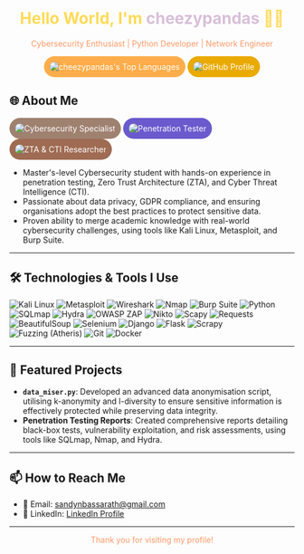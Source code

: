<!-- Profile Header -->
<h1 align="center" style="color: #FFDB58;">Hello World, I'm <span style="color: #D8BFD8;">cheezypandas</span> 🐼🧀</h1>
<p align="center" style="color: #FF9966;">Cybersecurity Enthusiast | Python Developer | Network Engineer</p>

<!-- Cloud-Shaped Buttons -->
<p align="center">
  <a href="https://github.com/cheezypandas" style="text-decoration: none;">
  <img src="https://github-readme-stats.vercel.app/api/top-langs/?username=cheezypandas&layout=compact&theme=radical" alt="cheezypandas's Top Languages" style="border-radius: 25px; padding: 10px; background-color: #FFAD4A; color: white;">
  </a>

  <a href="https://github.com/cheezypandas" style="text-decoration: none;">
    <img src="https://img.shields.io/badge/GitHub-Profile-D8BFD8?style=for-the-badge&logo=github&logoColor=white" alt="GitHub Profile" style="border-radius: 25px; padding: 10px; background-color: #EAAA00; color: white;">
  </a>
</p>

## 🌐 About Me

<a href="https://github.com/cheezypandas" style="text-decoration: none;">
  <img src="https://custom-icon-badges.demolab.com/badge/🔐_Cybersecurity_Specialist-9F8170?style=for-the-badge&logo=lock&logoColor=white" alt="Cybersecurity Specialist" style="border-radius: 25px; padding: 10px; background-color: #9F8170; color: white;">
</a>
<a href="https://github.com/cheezypandas" style="text-decoration: none;">
  <img src="https://custom-icon-badges.demolab.com/badge/⚔️_Penetration_Tester-6A5ACD?style=for-the-badge&logo=shield&logoColor=white" alt="Penetration Tester" style="border-radius: 25px; padding: 10px; background-color: #6A5ACD; color: white;">
</a>
<a href="https://github.com/cheezypandas" style="text-decoration: none;">
  <img src="https://custom-icon-badges.demolab.com/badge/🔎_ZTA_&_CTI_Researcher-9F6B53?style=for-the-badge&logo=search&logoColor=white" alt="ZTA & CTI Researcher" style="border-radius: 25px; padding: 10px; background-color: #9F6B53; color: white;">
</a>


- Master's-level Cybersecurity student with hands-on experience in penetration testing, Zero Trust Architecture (ZTA), and Cyber Threat Intelligence (CTI).
- Passionate about data privacy, GDPR compliance, and ensuring organisations adopt the best practices to protect sensitive data.
- Proven ability to merge academic knowledge with real-world cybersecurity challenges, using tools like Kali Linux, Metasploit, and Burp Suite.

---

## 🛠️ Technologies & Tools I Use

![Kali Linux](https://img.shields.io/badge/Kali_Linux-Black?style=for-the-badge&logo=kali-linux&logoColor=white)
![Metasploit](https://img.shields.io/badge/Metasploit-DC4437?style=for-the-badge&logo=metasploit&logoColor=white)
![Wireshark](https://img.shields.io/badge/Wireshark-1679A1?style=for-the-badge&logo=wireshark&logoColor=white)
![Nmap](https://img.shields.io/badge/Nmap-0085D1?style=for-the-badge&logo=nmap&logoColor=white)
![Burp Suite](https://img.shields.io/badge/Burp_Suite-6600CC?style=for-the-badge&logo=burp-suite&logoColor=white)
![Python](https://img.shields.io/badge/Python-FFD43B?style=for-the-badge&logo=python&logoColor=blue)
![SQLmap](https://img.shields.io/badge/SQLmap-10D7B6?style=for-the-badge&logo=sql&logoColor=white)
![Hydra](https://img.shields.io/badge/THC_Hydra-005D74?style=for-the-badge&logo=hydra&logoColor=white)
![OWASP ZAP](https://img.shields.io/badge/OWASP_ZAP-7E1F29?style=for-the-badge&logo=zap&logoColor=white)
![Nikto](https://img.shields.io/badge/Nikto-3E8E41?style=for-the-badge&logo=nikto&logoColor=white)
![Scapy](https://img.shields.io/badge/Scapy-4F84C4?style=for-the-badge&logo=scapy&logoColor=white)
![Requests](https://img.shields.io/badge/Requests-FF4F00?style=for-the-badge&logo=requests&logoColor=white)
![BeautifulSoup](https://img.shields.io/badge/BeautifulSoup-9B4A4A?style=for-the-badge&logo=beautifulsoup&logoColor=white)
![Selenium](https://img.shields.io/badge/Selenium-43B02A?style=for-the-badge&logo=selenium&logoColor=white)
![Django](https://img.shields.io/badge/Django-092E20?style=for-the-badge&logo=django&logoColor=white)
![Flask](https://img.shields.io/badge/Flask-000000?style=for-the-badge&logo=flask&logoColor=white)
![Scrapy](https://img.shields.io/badge/Scrapy-00A3E0?style=for-the-badge&logo=scrapy&logoColor=white)
![Fuzzing (Atheris)](https://img.shields.io/badge/Fuzzing_Atheris-FFBF00?style=for-the-badge&logo=python&logoColor=white)
![Git](https://img.shields.io/badge/Git-F05032?style=for-the-badge&logo=git&logoColor=white)
![Docker](https://img.shields.io/badge/Docker-2496ED?style=for-the-badge&logo=docker&logoColor=white)

---

## 💼 Featured Projects

- **`data_miser.py`**: Developed an advanced data anonymisation script, utilising k-anonymity and l-diversity to ensure sensitive information is effectively protected while preserving data integrity.
- **Penetration Testing Reports**: Created comprehensive reports detailing black-box tests, vulnerability exploitation, and risk assessments, using tools like SQLmap, Nmap, and Hydra.

---

## 📫 How to Reach Me

- 📧 Email: [sandynbassarath@gmail.com](mailto:sandynbassarath@gmail.com)
- 💬 LinkedIn: [LinkedIn Profile](https://www.linkedin.com/in/sandyn-bassarath)

---

<!-- Footer -->
<p align="center" style="color: #FF9966;">Thank you for visiting my profile!</p>


